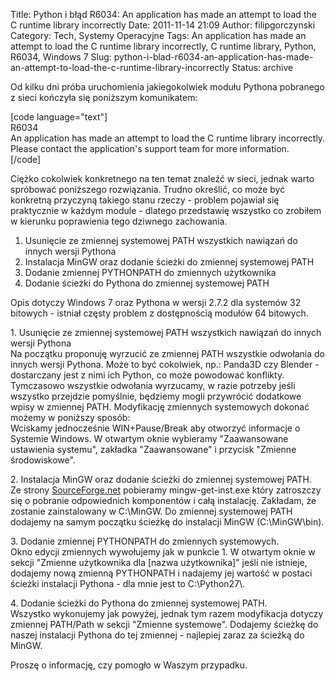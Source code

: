 Title: Python i błąd R6034: An application has made an attempt to load the C runtime library incorrectly
Date: 2011-11-14 21:09
Author: filipgorczynski
Category: Tech, Systemy Operacyjne
Tags: An application has made an attempt to load the C runtime library incorrectly, C runtime library, Python, R6034, Windows 7
Slug: python-i-blad-r6034-an-application-has-made-an-attempt-to-load-the-c-runtime-library-incorrectly
Status: archive

Od kilku dni próba uruchomienia jakiegokolwiek modułu Pythona pobranego z sieci kończyła się poniższym komunikatem:

\[code language="text"\]  
R6034  
An application has made an attempt to load the C runtime library incorrectly.  
Please contact the application's support team for more information.  
\[/code\]

Ciężko cokolwiek konkretnego na ten temat znaleźć w sieci, jednak warto spróbować poniższego rozwiązania. Trudno określić, co może być konkretną przyczyną takiego stanu rzeczy - problem pojawiał się praktycznie w każdym module - dlatego przedstawię wszystko co zrobiłem w kierunku poprawienia tego dziwnego zachowania.

1.  Usunięcie ze zmiennej systemowej PATH wszystkich nawiązań do innych wersji Pythona
2.  Instalacja MinGW oraz dodanie ścieżki do zmiennej systemowej PATH
3.  Dodanie zmiennej PYTHONPATH do zmiennych użytkownika
4.  Dodanie ścieżki do Pythona do zmiennej systemowej PATH

Opis dotyczy Windows 7 oraz Pythona w wersji 2.7.2 dla systemów 32 bitowych - istniał częsty problem z dostępnością modułów 64 bitowych.

1\. Usunięcie ze zmiennej systemowej PATH wszystkich nawiązań do innych wersji Pythona  
Na początku proponuję wyrzucić ze zmiennej PATH wszystkie odwołania do innych wersji Pythona. Może to być cokolwiek, np.: Panda3D czy Blender - dostarczany jest z nimi ich Python, co może powodować konflikty. Tymczasowo wszystkie odwołania wyrzucamy, w razie potrzeby jeśli wszystko przejdzie pomyślnie, będziemy mogli przywrócić dodatkowe wpisy w zmiennej PATH. Modyfikację zmiennych systemowych dokonać możemy w poniższy sposób:  
Wciskamy jednocześnie WIN+Pause/Break aby otworzyć informacje o Systemie Windows. W otwartym oknie wybieramy "Zaawansowane ustawienia systemu", zakładka "Zaawansowane" i przycisk "Zmienne środowiskowe".

2\. Instalacja MinGW oraz dodanie ścieżki do zmiennej systemowej PATH.  
Ze strony [SourceForge.net](http://sourceforge.net/projects/mingw/files/latest/download?source=files "SourceForge.net") pobieramy mingw-get-inst.exe który zatroszczy się o pobranie odpowiednich komponentów i całą instalację. Zakładam, że zostanie zainstalowany w C:\\MinGW. Do zmiennej systemowej PATH dodajemy na samym początku ścieżkę do instalacji MinGW (C:\\MinGW\\bin).

3\. Dodanie zmiennej PYTHONPATH do zmiennych systemowych.  
Okno edycji zmiennych wywołujemy jak w punkcie 1. W otwartym oknie w sekcji "Zmienne użytkownika dla \[nazwa użytkownika\]" jeśli nie istnieje, dodajemy nową zmienną PYTHONPATH i nadajemy jej wartość w postaci ścieżki instalacji Pythona - dla mnie jest to C:\\Python27\\.

4\. Dodanie ścieżki do Pythona do zmiennej systemowej PATH.  
Wszystko wykonujemy jak powyżej, jednak tym razem modyfikacja dotyczy zmiennej PATH/Path w sekcji "Zmienne systemowe". Dodajemy ścieżkę do naszej instalacji Pythona do tej zmiennej - najlepiej zaraz za ścieżką do MinGW.

Proszę o informację, czy pomogło w Waszym przypadku.
